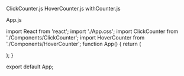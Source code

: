 ClickCounter.js
HoverCounter.js
withCounter.js

App.js

import React from 'react';
import './App.css';
import ClickCounter from './Components/ClickCounter';
import HoverCounter from './Components/HoverCounter';
function App() {
return (
<div className="App">
<ClickCounter name="AJAY" />
<HoverCounter />
</div>
);
}

export default App;
